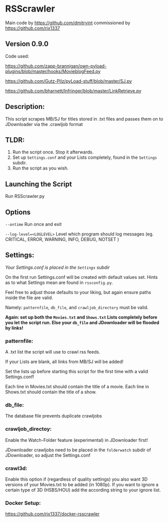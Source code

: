 #  RSScrawler
Main code by https://github.com/dmitryint commissioned by https://github.com/rix1337

## Version 0.9.0

Code used:

https://github.com/zapp-brannigan/own-pyload-plugins/blob/master/hooks/MovieblogFeed.py

https://github.com/Gutz-Pilz/pyLoad-stuff/blob/master/SJ.py

https://github.com/bharnett/Infringer/blob/master/LinkRetrieve.py

## Description:

This script scrapes MB/SJ for titles stored in .txt files and passes them on to JDownloader via the .crawljob format

## TLDR:

1. Run the script once. Stop it afterwards.
2. Set up ```Settings.conf``` and your Lists completely, found in the ```Settings``` subdir.
3. Run the script as you wish.

## Launching the Script

Run RSScrawler.py

## Options

  ```--ontime```                  Run once and exit
  
  ```--log-level=<LOGLEVEL>```    Level which program should log messages (eg. CRITICAL, ERROR, WARNING, INFO, DEBUG, NOTSET )

## Settings:
*Your Settings.conf is placed in the ```Settings``` subdir*

On the first run Settings.conf will be created with default values set. Hints as to what Settings mean are found in ```rssconfig.py```.

Feel free to adjust those defaults to your liking, but again ensure paths inside the file are valid.

Namely: ```patternfile```, ```db_file```, and ```crawljob_directory``` must be valid.


**Again: set up both the ```Movies.txt``` and ```Shows.txt``` Lists completely before you let the script run. Else your ```db_file``` and JDownloader will be flooded by links!** 


### patternfile:

A .txt list the script will use to crawl rss feeds.

If your Lists are blank, all links from MB/SJ will be added!

Set the lists up before starting this script for the first time with a valid Settings.conf!

Each line in Movies.txt should contain the title of a movie.
Each line in Shows.txt should contain the title of a show.


### db_file:

The database file prevents duplicate crawljobs


### crawljob_directoy:

Enable the Watch-Folder feature (experimental) in JDownloader first!

JDownloader crawljobs need to be placed in the ```folderwatch``` subdir of JDownloader, so adjust the Settings.conf

### crawl3d:

Enable this option if (regardless of quality settings) you also want 3D versions of your Movies.txt to be added (in 1080p). If you want to ignore a certain type of 3D (HSBS/HOU) add the according string to your ignore list.

### Docker Setup:
https://github.com/rix1337/docker-rsscrawler
